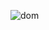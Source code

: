 ![dom](https://user-images.githubusercontent.com/123208180/228806028-ce22d12a-759b-4574-b0b5-ee2fd5219c9f.gif)
